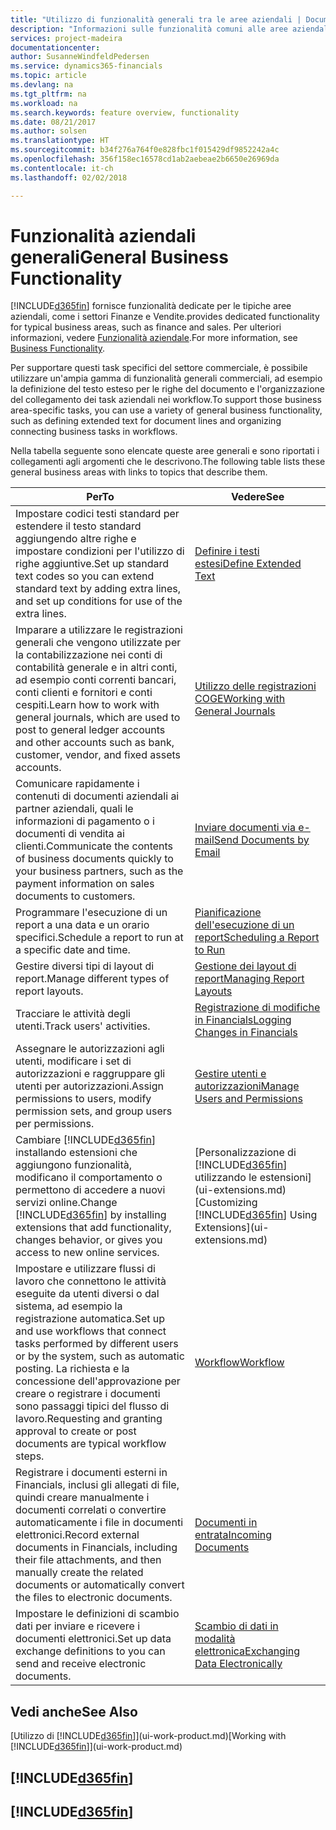 ```yaml
---
title: "Utilizzo di funzionalità generali tra le aree aziendali | Documenti Microsoft"
description: "Informazioni sulle funzionalità comuni alle aree aziendali in Finance and Operations, Business edition."
services: project-madeira
documentationcenter: 
author: SusanneWindfeldPedersen
ms.service: dynamics365-financials
ms.topic: article
ms.devlang: na
ms.tgt_pltfrm: na
ms.workload: na
ms.search.keywords: feature overview, functionality
ms.date: 08/21/2017
ms.author: solsen
ms.translationtype: HT
ms.sourcegitcommit: b34f276a764f0e828fbc1f015429df9852242a4c
ms.openlocfilehash: 356f158ec16578cd1ab2aebeae2b6650e26969da
ms.contentlocale: it-ch
ms.lasthandoff: 02/02/2018

---
```

# <a name="general-business-functionality"></a><span data-ttu-id="4a292-103">Funzionalità aziendali generali</span><span class="sxs-lookup"><span data-stu-id="4a292-103">General Business Functionality</span></span>
[!INCLUDE[d365fin](includes/d365fin_md.md)] <span data-ttu-id="4a292-104"> fornisce funzionalità dedicate per le tipiche aree aziendali, come i settori Finanze e Vendite.</span><span class="sxs-lookup"><span data-stu-id="4a292-104">provides dedicated functionality for typical business areas, such as finance and sales.</span></span> <span data-ttu-id="4a292-105">Per ulteriori informazioni, vedere [Funzionalità aziendale](madeira-business-functionality.md).</span><span class="sxs-lookup"><span data-stu-id="4a292-105">For more information, see [Business Functionality](madeira-business-functionality.md).</span></span>

<span data-ttu-id="4a292-106">Per supportare questi task specifici del settore commerciale, è possibile utilizzare un'ampia gamma di funzionalità generali commerciali, ad esempio la definizione del testo esteso per le righe del documento e l'organizzazione del collegamento dei task aziendali nei workflow.</span><span class="sxs-lookup"><span data-stu-id="4a292-106">To support those business area-specific tasks, you can use a variety of general business functionality, such as defining extended text for document lines and organizing connecting business tasks in workflows.</span></span>



<span data-ttu-id="4a292-107">Nella tabella seguente sono elencate queste aree generali e sono riportati i collegamenti agli argomenti che le descrivono.</span><span class="sxs-lookup"><span data-stu-id="4a292-107">The following table lists these general business areas with links to topics that describe them.</span></span>

| <span data-ttu-id="4a292-108">Per</span><span class="sxs-lookup"><span data-stu-id="4a292-108">To</span></span> | <span data-ttu-id="4a292-109">Vedere</span><span class="sxs-lookup"><span data-stu-id="4a292-109">See</span></span> |
| --- | --- |
| <span data-ttu-id="4a292-110">Impostare codici testi standard per estendere il testo standard aggiungendo altre righe e impostare condizioni per l'utilizzo di righe aggiuntive.</span><span class="sxs-lookup"><span data-stu-id="4a292-110">Set up standard text codes so you can extend standard text by adding extra lines, and set up conditions for use of the extra lines.</span></span> |[<span data-ttu-id="4a292-111">Definire i testi estesi</span><span class="sxs-lookup"><span data-stu-id="4a292-111">Define Extended Text</span></span>](ui-how-define-ext-text.md) |
| <span data-ttu-id="4a292-112">Imparare a utilizzare le registrazioni generali che vengono utilizzate per la contabilizzazione nei conti di contabilità generale e in altri conti, ad esempio conti correnti bancari, conti clienti e fornitori e conti cespiti.</span><span class="sxs-lookup"><span data-stu-id="4a292-112">Learn how to work with general journals, which are used to post to general ledger accounts and other accounts such as bank, customer, vendor, and fixed assets accounts.</span></span> |[<span data-ttu-id="4a292-113">Utilizzo delle registrazioni COGE</span><span class="sxs-lookup"><span data-stu-id="4a292-113">Working with General Journals</span></span>](ui-work-general-journals.md) |
| <span data-ttu-id="4a292-114">Comunicare rapidamente i contenuti di documenti aziendali ai partner aziendali, quali le informazioni di pagamento o i documenti di vendita ai clienti.</span><span class="sxs-lookup"><span data-stu-id="4a292-114">Communicate the contents of business documents quickly to your business partners, such as the payment information on sales documents to customers.</span></span> |[<span data-ttu-id="4a292-115">Inviare documenti via e-mail</span><span class="sxs-lookup"><span data-stu-id="4a292-115">Send Documents by Email</span></span>](ui-how-send-documents-email.md) |
| <span data-ttu-id="4a292-116">Programmare l'esecuzione di un report a una data e un orario specifici.</span><span class="sxs-lookup"><span data-stu-id="4a292-116">Schedule a report to run at a specific date and time.</span></span> |[<span data-ttu-id="4a292-117">Pianificazione dell'esecuzione di un report</span><span class="sxs-lookup"><span data-stu-id="4a292-117">Scheduling a Report to Run</span></span>](ui-work-report.md#ScheduleReport) |
| <span data-ttu-id="4a292-118">Gestire diversi tipi di layout di report.</span><span class="sxs-lookup"><span data-stu-id="4a292-118">Manage different types of report layouts.</span></span> |[<span data-ttu-id="4a292-119">Gestione dei layout di report</span><span class="sxs-lookup"><span data-stu-id="4a292-119">Managing Report Layouts</span></span>](ui-manage-report-layouts.md) |
| <span data-ttu-id="4a292-120">Tracciare le attività degli utenti.</span><span class="sxs-lookup"><span data-stu-id="4a292-120">Track users' activities.</span></span>|[<span data-ttu-id="4a292-121">Registrazione di modifiche in Financials</span><span class="sxs-lookup"><span data-stu-id="4a292-121">Logging Changes in Financials</span></span>](across-log-changes.md)|
|<span data-ttu-id="4a292-122">Assegnare le autorizzazioni agli utenti, modificare i set di autorizzazioni e raggruppare gli utenti per autorizzazioni.</span><span class="sxs-lookup"><span data-stu-id="4a292-122">Assign permissions to users, modify permission sets, and group users per permissions.</span></span>|[<span data-ttu-id="4a292-123">Gestire utenti e autorizzazioni</span><span class="sxs-lookup"><span data-stu-id="4a292-123">Manage Users and Permissions</span></span>](ui-how-users-permissions.md)|
| <span data-ttu-id="4a292-124">Cambiare [!INCLUDE[d365fin](includes/d365fin_md.md)] installando estensioni che aggiungono funzionalità, modificano il comportamento o permettono di accedere a nuovi servizi online.</span><span class="sxs-lookup"><span data-stu-id="4a292-124">Change [!INCLUDE[d365fin](includes/d365fin_md.md)] by installing extensions that add functionality, changes behavior, or gives you access to new online services.</span></span> |<span data-ttu-id="4a292-125">[Personalizzazione di [!INCLUDE[d365fin](includes/d365fin_md.md)] utilizzando le estensioni](ui-extensions.md)</span><span class="sxs-lookup"><span data-stu-id="4a292-125">[Customizing [!INCLUDE[d365fin](includes/d365fin_md.md)] Using Extensions](ui-extensions.md)</span></span> |
|<span data-ttu-id="4a292-126">Impostare e utilizzare flussi di lavoro che connettono le attività eseguite da utenti diversi o dal sistema, ad esempio la registrazione automatica.</span><span class="sxs-lookup"><span data-stu-id="4a292-126">Set up and use workflows that connect tasks performed by different users or by the system, such as automatic posting.</span></span> <span data-ttu-id="4a292-127">La richiesta e la concessione dell'approvazione per creare o registrare i documenti sono passaggi tipici del flusso di lavoro.</span><span class="sxs-lookup"><span data-stu-id="4a292-127">Requesting and granting approval to create or post documents are typical workflow steps.</span></span>|[<span data-ttu-id="4a292-128">Workflow</span><span class="sxs-lookup"><span data-stu-id="4a292-128">Workflow</span></span>](across-workflow.md)|
|<span data-ttu-id="4a292-129">Registrare i documenti esterni in Financials, inclusi gli allegati di file, quindi creare manualmente i documenti correlati o convertire automaticamente i file in documenti elettronici.</span><span class="sxs-lookup"><span data-stu-id="4a292-129">Record external documents in Financials, including their file attachments, and then manually create the related documents or automatically convert the files to electronic documents.</span></span>|[<span data-ttu-id="4a292-130">Documenti in entrata</span><span class="sxs-lookup"><span data-stu-id="4a292-130">Incoming Documents</span></span>](across-income-documents.md)|
| <span data-ttu-id="4a292-131">Impostare le definizioni di scambio dati per inviare e ricevere i documenti elettronici.</span><span class="sxs-lookup"><span data-stu-id="4a292-131">Set up data exchange definitions to you can send and receive electronic documents.</span></span> |[<span data-ttu-id="4a292-132">Scambio di dati in modalità elettronica</span><span class="sxs-lookup"><span data-stu-id="4a292-132">Exchanging Data Electronically</span></span>](across-data-exchange.md) |

## <a name="see-also"></a><span data-ttu-id="4a292-133">Vedi anche</span><span class="sxs-lookup"><span data-stu-id="4a292-133">See Also</span></span>
<span data-ttu-id="4a292-134">[Utilizzo di [!INCLUDE[d365fin](includes/d365fin_md.md)]](ui-work-product.md)</span><span class="sxs-lookup"><span data-stu-id="4a292-134">[Working with [!INCLUDE[d365fin](includes/d365fin_md.md)]](ui-work-product.md)</span></span>

## [!INCLUDE[d365fin](includes/free_trial_md.md)]  
## [!INCLUDE[d365fin](includes/training_link_md.md)]

